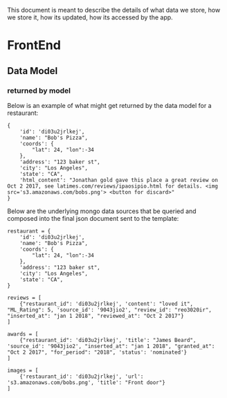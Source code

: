 This document is meant to describe the details of what data we store, how we store it, how its updated, how its accessed by the app.



# FrontEnd

## Data Model

### returned by model

Below is an example of what might get returned by the data model for a restaurant:

```code:python
{
    'id': 'di03u2jrlkej',
    'name': "Bob's Pizza",
    'coords': {
        "lat": 24, "lon":-34
    },
    'address': "123 baker st",
    'city': "Los Angeles",
    'state': "CA",
    'html_content': "Jonathan gold gave this place a great review on Oct 2 2017, see latimes.com/reviews/ipaosipio.html for details. <img src='s3.amazonaws.com/bobs.png'> <button for discard>"
}
```

Below are the underlying mongo data sources that be queried and composed into the final json document sent to the template:

```code:python
restaurant = {
    'id': 'di03u2jrlkej',
    'name': "Bob's Pizza",
    'coords': {
        "lat": 24, "lon":-34
    },
    'address': "123 baker st",
    'city': "Los Angeles",
    'state': "CA",
}

reviews = [
    {"restaurant_id": 'di03u2jrlkej', 'content': "loved it", "ML_Rating": 5, 'source_id': '9043jio2', "review_id": "reo3020ir", "inserted_at": "jan 1 2018", "reviewed_at": "Oct 2 2017"}
]

awards = [
    {"restaurant_id": 'di03u2jrlkej', 'title': "James Beard", 'source_id': '9043jio2', "inserted_at": "jan 1 2018", "granted_at": "Oct 2 2017", "for_period": "2018", 'status': 'nominated'}
]

images = [
    {'restaurant_id': 'di03u2jrlkej', 'url': 's3.amazonaws.com/bobs.png', 'title': "Front door"}
]
```